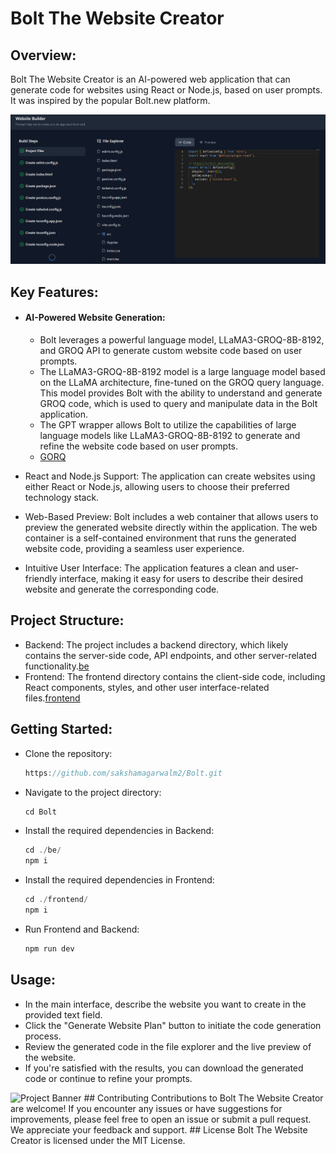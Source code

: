# Bolt The Website Creator
## Overview:
Bolt The Website Creator is an AI-powered web application that can generate code for websites using React or Node.js, based on user prompts. It was inspired by the popular Bolt.new platform.

<a >
      <img src="https://github.com/sakshamagarwalm2/Bolt/blob/main/public/Screenshot%202024-12-04%20123058.png" alt="Project Banner">
    </a>

## Key Features:
- #### AI-Powered Website Generation:
  *  Bolt leverages a powerful language model, LLaMA3-GROQ-8B-8192, and GROQ API to generate custom website code based on user prompts.
  * The LLaMA3-GROQ-8B-8192 model is a large language model based on the LLaMA architecture, fine-tuned on the GROQ query language. This model provides Bolt with the ability to understand and generate GROQ code, which is used to query and manipulate data in the Bolt application.
  * The GPT wrapper allows Bolt to utilize the capabilities of large language models like LLaMA3-GROQ-8B-8192 to generate and refine the website code based on user prompts.
  * [GORQ](https://groq.com/)

 - React and Node.js Support: The application can create websites using either React or Node.js, allowing users to choose their preferred technology stack.
 - Web-Based Preview: Bolt includes a web container that allows users to preview the generated website directly within the application. The web container is a self-contained environment that runs the generated website code, providing a seamless user experience.
 - Intuitive User Interface: The application features a clean and user-friendly interface, making it easy for users to describe their desired website and generate the corresponding code.

## Project Structure:
- Backend: The project includes a backend directory, which likely contains the server-side code, API endpoints, and other server-related functionality.[be](be)
- Frontend: The frontend directory contains the client-side code, including React components, styles, and other user interface-related files.[frontend](frontend)

## Getting Started:
- Clone the repository:
  ```javascript
  https://github.com/sakshamagarwalm2/Bolt.git
- Navigate to the project directory:
  ```javascript
  cd Bolt
- Install the required dependencies in Backend:
  ```javascript
  cd ./be/
  npm i
- Install the required dependencies in Frontend:
  ```javascript
  cd ./frontend/
  npm i
 - Run Frontend and Backend:
   ```javascript
   npm run dev

## Usage:
- In the main interface, describe the website you want to create in the provided text field.
- Click the "Generate Website Plan" button to initiate the code generation process.
- Review the generated code in the file explorer and the live preview of the website.
- If you're satisfied with the results, you can download the generated code or continue to refine your prompts.
<a >
      <img src="https://github.com/sakshamagarwalm2/Bolt/blob/main/public/Screenshot%202024-12-04%20122840.png" alt="Project Banner">
    </a>
## Contributing
Contributions to Bolt The Website Creator are welcome! If you encounter any issues or have suggestions for improvements, please feel free to open an issue or submit a pull request. We appreciate your feedback and support.
## License
Bolt The Website Creator is licensed under the MIT License.
